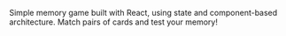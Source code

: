 Simple memory game built with React, using state and component-based architecture. Match pairs of cards and test your memory!

